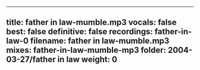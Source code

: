 
---
title: father in law-mumble.mp3
vocals: false
best: false
definitive: false
recordings: father-in-law-0
filename: father in law-mumble.mp3
mixes: father-in-law-mumble-mp3
folder: 2004-03-27/father in law
weight: 0
---
